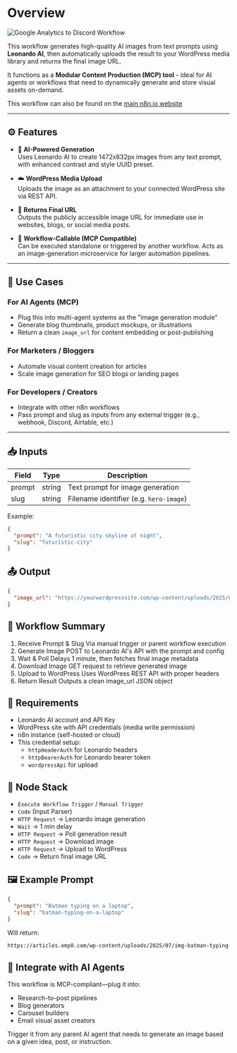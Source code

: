 # Overview

![Google Analytics to Discord Workflow](https://articles.emp0.com/wp-content/uploads/2025/07/generate-and-upload-blog-images-with-leonardo-ai-and-wordpress.png)

This workflow generates high-quality AI images from text prompts using **Leonardo AI**, then automatically uploads the result to your WordPress media library and returns the final image URL.

It functions as a **Modular Content Production (MCP) tool** - ideal for AI agents or workflows that need to dynamically generate and store visual assets on-demand.

This workflow can also be found on the [main n8n.io website](https://n8n.io/workflows/6363-generate-and-upload-blog-images-with-leonardo-ai-and-wordpress/) 

---

## ⚙️ Features

- 🧠 **AI-Powered Generation**  
  Uses Leonardo AI to create 1472x832px images from any text prompt, with enhanced contrast and style UUID preset.

- ☁️ **WordPress Media Upload**  
  Uploads the image as an attachment to your connected WordPress site via REST API.

- 🔗 **Returns Final URL**  
  Outputs the publicly accessible image URL for immediate use in websites, blogs, or social media posts.

- 🔁 **Workflow-Callable (MCP Compatible)**  
  Can be executed standalone or triggered by another workflow. Acts as an image-generation microservice for larger automation pipelines.

---

## 🧠 Use Cases

### For AI Agents (MCP)
- Plug this into multi-agent systems as the "image generation module"
- Generate blog thumbnails, product mockups, or illustrations
- Return a clean `image_url` for content embedding or post-publishing

### For Marketers / Bloggers
- Automate visual content creation for articles
- Scale image generation for SEO blogs or landing pages

### For Developers / Creators
- Integrate with other n8n workflows
- Pass prompt and slug as inputs from any external trigger (e.g., webhook, Discord, Airtable, etc.)

---

## 📥 Inputs

| Field  | Type   | Description                            |
|--------|--------|----------------------------------------|
| prompt | string | Text prompt for image generation       |
| slug   | string | Filename identifier (e.g. `hero-image`) |

Example:
```json
{
  "prompt": "A futuristic city skyline at night",
  "slug": "futuristic-city"
}
```
## 📤 Output
```json
{
  "image_url": "https://yourwordpresssite.com/wp-content/uploads/2025/07/img-futuristic-city.jpg"
}
```
## 🔄 Workflow Summary
1. Receive Prompt & Slug
Via manual trigger or parent workflow execution
2. Generate Image
POST to Leonardo AI's API with the prompt and config
3. Wait & Poll
Delays 1 minute, then fetches final image metadata
4. Download Image
GET request to retrieve generated image
5. Upload to WordPress
Uses WordPress REST API with proper headers
6. Return Result
Outputs a clean image_url JSON object

## 🔐 Requirements
- Leonardo AI account and API Key
- WordPress site with API credentials (media write permission)
- n8n instance (self-hosted or cloud)
- This credential setup:
	- `httpHeaderAuth` for Leonardo headers
	- `httpBearerAuth` for Leonardo bearer token
	- `wordpressApi` for upload

## 🧩 Node Stack
- `Execute Workflow Trigger` / `Manual Trigger`
- `Code` (Input Parser)
- `HTTP Request` → Leonardo image generation
- `Wait` → 1 min delay
- `HTTP Request` → Poll generation result
- `HTTP Request` → Download image
- `HTTP Request` → Upload to WordPress
- `Code` → Return final image URL

## 🖼 Example Prompt
```json
{
  "prompt": "Batman typing on a laptop",
  "slug": "batman-typing-on-a-laptop"
}
```
Will return:
```bash
https://articles.emp0.com/wp-content/uploads/2025/07/img-batman-typing-on-a-laptop.jpg
```
## 🧠 Integrate with AI Agents
This workflow is MCP-compliant—plug it into:
- Research-to-post pipelines
- Blog generators
- Carousel builders
- Email visual asset creators

Trigger it from any parent AI agent that needs to generate an image based on a given idea, post, or instruction.